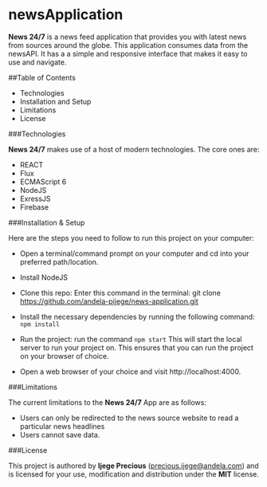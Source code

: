 # newsApplication

**News 24/7** is a news feed application that provides you with latest news from sources around the globe. This application consumes data from the newsAPI. It has a a simple and responsive interface that makes it easy to use and navigate.

##Table of Contents

* Technologies
* Installation and Setup
* Limitations
* License

###Technologies

**News 24/7** makes use of a host of modern technologies. The core ones are:

* REACT
* Flux
* ECMAScript 6
* NodeJS
* ExressJS
* Firebase


###Installation & Setup

Here are the steps you need to follow to run this project on your computer:

* Open a terminal/command prompt on your computer and cd into your preferred path/location.

* Install NodeJS

* Clone this repo: Enter this command in the terminal: git clone https://github.com/andela-pijege/news-application.git

* Install the necessary dependencies by running the following command: `npm install`

* Run the project: run the command `npm start` This will start the local server to run your project on. This ensures that you   can run the project on your browser of choice.

* Open a web browser of your choice and visit http://localhost:4000.

###Limitations

The current limitations to the **News 24/7** App are as follows:

* Users can only be redirected to the news source website to read a particular news headlines
* Users cannot save data.

###License

This project is authored by **Ijege Precious** (precious.ijege@andela.com) and is licensed for your use, modification and distribution under the **MIT** license. 